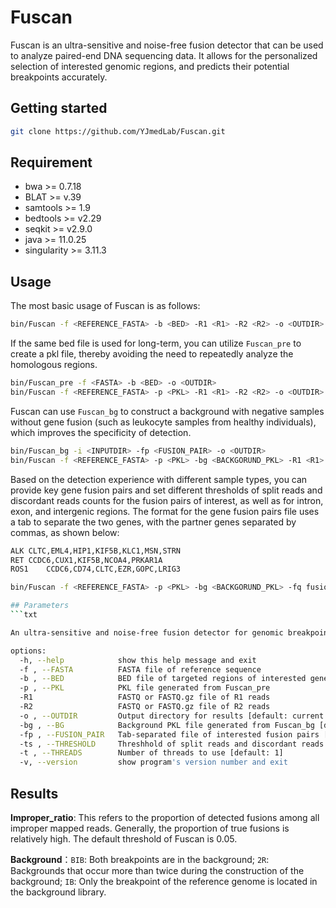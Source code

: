 # Fuscan
Fuscan is an ultra-sensitive and noise-free fusion detector that can be used to analyze paired-end DNA sequencing data. It allows for the personalized selection of interested genomic regions, and predicts their potential breakpoints accurately.
## Getting started
```bash
git clone https://github.com/YJmedLab/Fuscan.git
```
## Requirement
- bwa >= 0.7.18
- BLAT >= v.39
- samtools >= 1.9
- bedtools >= v2.29
- seqkit >= v2.9.0
- java >= 11.0.25
- singularity >= 3.11.3
## Usage
The most basic usage of Fuscan is as follows:
```bash
bin/Fuscan -f <REFERENCE_FASTA> -b <BED> -R1 <R1> -R2 <R2> -o <OUTDIR>
```
If the same bed file is used for long-term, you can utilize `Fuscan_pre` to create a pkl file, thereby avoiding the need to repeatedly analyze the homologous regions.
```bash
bin/Fuscan_pre -f <FASTA> -b <BED> -o <OUTDIR>
bin/Fuscan -f <REFERENCE_FASTA> -p <PKL> -R1 <R1> -R2 <R2> -o <OUTDIR>
```
Fuscan can use `Fuscan_bg` to construct a background with negative samples without gene fusion (such as leukocyte samples from healthy individuals), which improves the specificity of detection.
```bash
bin/Fuscan_bg -i <INPUTDIR> -fp <FUSION_PAIR> -o <OUTDIR>
bin/Fuscan -f <REFERENCE_FASTA> -p <PKL> -bg <BACKGORUND_PKL> -R1 <R1> -R2 <R2> -o <OUTDIR>
```
Based on the detection experience with different sample types, you can provide key gene fusion pairs and set different thresholds of split reads and discordant reads counts for the fusion pairs of interest, as well as for intron, exon, and intergenic regions.
The format for the gene fusion pairs file uses a tab to separate the two genes, with the partner genes separated by commas, as shown below:
```txt
ALK	CLTC,EML4,HIP1,KIF5B,KLC1,MSN,STRN
RET	CCDC6,CUX1,KIF5B,NCOA4,PRKAR1A
ROS1	CCDC6,CD74,CLTC,EZR,GOPC,LRIG3
```
```bash
bin/Fuscan -f <REFERENCE_FASTA> -p <PKL> -bg <BACKGORUND_PKL> -fq fusion_pair.txt -ts 1,1,10,10,15,15,20,20 -R1 <R1> -R2 <R2> -o <OUTDIR>

## Parameters
```txt

An ultra-sensitive and noise-free fusion detector for genomic breakpoints discovery in DNA sequencing data.

options:
  -h, --help            show this help message and exit
  -f , --FASTA          FASTA file of reference sequence
  -b , --BED            BED file of targeted regions of interested genes
  -p , --PKL            PKL file generated from Fuscan_pre
  -R1                   FASTQ or FASTQ.gz file of R1 reads
  -R2                   FASTQ or FASTQ.gz file of R2 reads
  -o , --OUTDIR         Output directory for results [default: current directory]
  -bg , --BG            Background PKL file generated from Fuscan_bg [default: None]
  -fp , --FUSION_PAIR   Tab-separated file of interested fusion pairs [default: None]
  -ts , --THRESHOLD     Threshhold of split reads and discordant reads count for interested fusion pairs, intron, exon and intergenic region [default: 1,1,10,10,15,15,20,20]
  -t , --THREADS        Number of threads to use [default: 1]
  -v, --version         show program's version number and exit
```
## Results
**Improper_ratio**: This refers to the proportion of detected fusions among all improper mapped reads. Generally, the proportion of true fusions is relatively high. The default threshold of Fuscan is 0.05.

**Background**：`BIB`: Both breakpoints are in the background; `2R`: Backgrounds that occur more than twice during the construction of the background; `IB`: Only the breakpoint of the reference genome is located in the background library.
